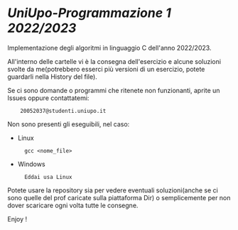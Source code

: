 # ***UniUpo-Programmazione 1 2022/2023***


Implementazione degli algoritmi in linguaggio C dell'anno 2022/2023.

All'interno delle cartelle vi è la consegna dell'esercizio e alcune soluzioni svolte da me(potrebbero esserci più versioni di un esercizio, potete guardarli nella History del file).

Se ci sono domande o programmi che ritenete non funzionanti, aprite un Issues oppure contattatemi:

        20052037@studenti.uniupo.it

Non sono presenti gli eseguibili, nel caso:
- Linux

        gcc <nome_file>

- Windows

        Eddai usa Linux

Potete usare la repository sia per vedere eventuali soluzioni(anche se ci sono quelle del prof caricate sulla piattaforma Dir) o semplicemente per non dover scaricare ogni volta tutte le consegne.

Enjoy !
